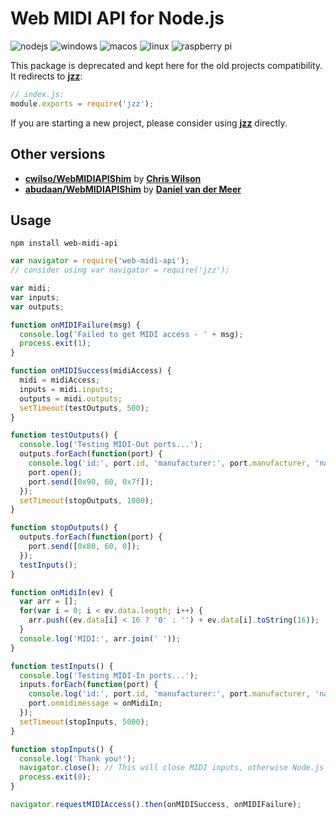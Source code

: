 # Web MIDI API for Node.js

![nodejs](https://jazz-soft.github.io/img/nodejs.jpg)
![windows](https://jazz-soft.github.io/img/windows.jpg)
![macos](https://jazz-soft.github.io/img/macos.jpg)
![linux](https://jazz-soft.github.io/img/linux.jpg)
![raspberry pi](https://jazz-soft.github.io/img/rpi.jpg)

This package is deprecated and kept here for the old projects compatibility.
It redirects to [**jzz**](https://www.npmjs.com/package/jzz):

```js
// index.js:
module.exports = require('jzz');
```

If you are starting a new project, please consider using
[**jzz**](https://www.npmjs.com/package/jzz) directly.

## Other versions
- [**cwilso/WebMIDIAPIShim**](https://github.com/cwilso/WebMIDIAPIShim) by [**Chris Wilson**](https://github.com/cwilso)
- [**abudaan/WebMIDIAPIShim**](https://github.com/abudaan/WebMIDIAPIShim) by [**Daniel van der Meer**](https://github.com/abudaan)


## Usage

`npm install web-midi-api`
```js
var navigator = require('web-midi-api');
// consider using var navigator = require('jzz');

var midi;
var inputs;
var outputs;

function onMIDIFailure(msg) {
  console.log('Failed to get MIDI access - ' + msg);
  process.exit(1);
}

function onMIDISuccess(midiAccess) {
  midi = midiAccess;
  inputs = midi.inputs;
  outputs = midi.outputs;
  setTimeout(testOutputs, 500);
}

function testOutputs() {
  console.log('Testing MIDI-Out ports...');
  outputs.forEach(function(port) {
    console.log('id:', port.id, 'manufacturer:', port.manufacturer, 'name:', port.name, 'version:', port.version);
    port.open();
    port.send([0x90, 60, 0x7f]);
  });
  setTimeout(stopOutputs, 1000);
}

function stopOutputs() {
  outputs.forEach(function(port) {
    port.send([0x80, 60, 0]);
  });
  testInputs();
}

function onMidiIn(ev) {
  var arr = [];
  for(var i = 0; i < ev.data.length; i++) {
    arr.push((ev.data[i] < 16 ? '0' : '') + ev.data[i].toString(16));
  }
  console.log('MIDI:', arr.join(' '));
}

function testInputs() {
  console.log('Testing MIDI-In ports...');
  inputs.forEach(function(port) {
    console.log('id:', port.id, 'manufacturer:', port.manufacturer, 'name:', port.name, 'version:', port.version);
    port.onmidimessage = onMidiIn;
  });
  setTimeout(stopInputs, 5000);
}

function stopInputs() {
  console.log('Thank you!');
  navigator.close(); // This will close MIDI inputs, otherwise Node.js will wait for MIDI input forever.
  process.exit(0);
}

navigator.requestMIDIAccess().then(onMIDISuccess, onMIDIFailure);
```
